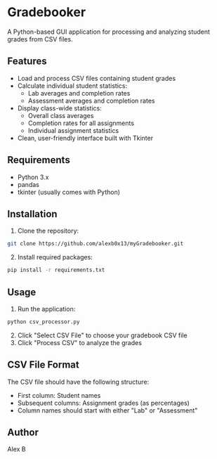 # Gradebooker

A Python-based GUI application for processing and analyzing student grades from CSV files.

## Features

- Load and process CSV files containing student grades
- Calculate individual student statistics:
  - Lab averages and completion rates
  - Assessment averages and completion rates
- Display class-wide statistics:
  - Overall class averages
  - Completion rates for all assignments
  - Individual assignment statistics
- Clean, user-friendly interface built with Tkinter

## Requirements

- Python 3.x
- pandas
- tkinter (usually comes with Python)

## Installation

1. Clone the repository:
```bash
git clone https://github.com/alexb0x13/myGradebooker.git
```

2. Install required packages:
```bash
pip install -r requirements.txt
```

## Usage

1. Run the application:
```bash
python csv_processor.py
```

2. Click "Select CSV File" to choose your gradebook CSV file
3. Click "Process CSV" to analyze the grades

## CSV File Format

The CSV file should have the following structure:
- First column: Student names
- Subsequent columns: Assignment grades (as percentages)
- Column names should start with either "Lab" or "Assessment"

## Author

Alex B
